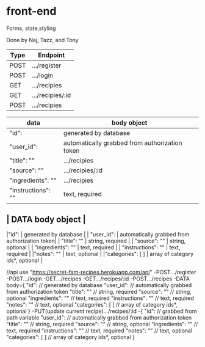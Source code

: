 # front-end
Forms, state,styling


Done by Naj, Tazz, and Tony

| Type | Endpoint           | 
| ---- | ------------------ | 
| POST | .../register       | 
| POST | .../login          | 
| GET  | .../recipies       | 
| GET  | .../recipies/:id   | 
| POST | .../recipies       | 


| data | body object           | 
| ---- | ------------------ | 
| "id": | generated by database       | 
| "user_id": | automatically grabbed from authorization token          | 
| "title": ""  | .../recipies       | 
| "source": ""  | .../recipies/:id   | 
| "ingredients": ""| .../recipies       |
| "instructions": "" | text, required                                |


| DATA       body object                                             |
----------------------------------------------------------------------
|"id":               | generated by database                         |
| "user_id":         | automatically grabbed from authorization token|
| "title": ""        | string, required                              | 
| "source": ""       | string, optional                              |
| "ingredients": ""  | text, required                                |
| "instructions": "" | text, required                                |
|"notes": ""         | text, optional                                |
|"categories": [ ]   | array of category ids*, optional              |

//api use "https://secret-fam-recipes.herokuapp.com/api"
    -POST.../register
    -POST.../login
    -GET.../recipes
    -GET.../recipes/:id
    -POST.../recipes
    -DATA body={
    "id":   // generated by database
    "user_id":   // automatically grabbed from authorization token
    "title": ""  // string, required
    "source": ""  // string, optional
    "ingredients": ""  // text, required
    "instructions": ""  // text, required
    "notes": ""  // text, optional
    "categories": [ ]  // array of category ids*, optional
    }
    -PUT(update current recipe).../recipes/:id
    -{
    "id":   // grabbed from path variable
    "user_id":   // automatically grabbed from authorization token
    "title": ""  // string, required
    "source": ""  // string, optional
    "ingredients": ""  // text, required
    "instructions": ""  // text, required
    "notes": ""  // text, optional
    "categories": [ ]  // array of category ids*, optional
    }
